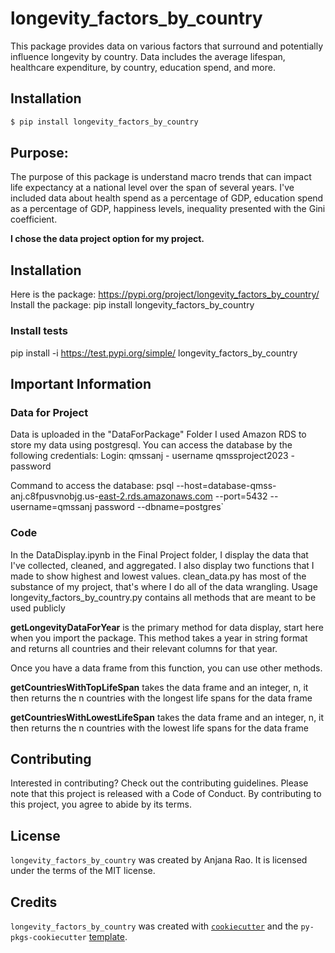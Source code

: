 # longevity_factors_by_country

This package provides data on various factors that surround and potentially influence longevity by country. Data includes the average lifespan, healthcare expenditure, by country, education spend, and more.

## Installation

```bash
$ pip install longevity_factors_by_country
```

## Purpose:
The purpose of this package is understand macro trends that can impact life expectancy at a national level over the span of several years. I've included data about health spend as a percentage of GDP, education spend as a percentage of GDP, happiness levels, inequality presented with the Gini coefficient.

**I chose the data project option for my project.**

## Installation
Here is the package: https://pypi.org/project/longevity_factors_by_country/
Install the package:
pip install longevity_factors_by_country

### Install tests

pip install -i https://test.pypi.org/simple/ longevity_factors_by_country

## Important Information
### Data for Project 
Data is uploaded in the "DataForPackage" Folder
I used Amazon RDS to store my data using postgresql. You can access the database by the following credentials:
Login:
qmssanj - username
qmssproject2023 - password

Command to access the database:
psql --host=database-qmss-anj.c8fpusvnobjg.us-[east-2.rds.amazonaws.com](http://east-2.rds.amazonaws.com/) --port=5432 --username=qmssanj password --dbname=postgres`

### Code
In the DataDisplay.ipynb in the Final Project folder, I display the data that I've collected, cleaned, and aggregated. I also display two functions that I made to show highest and lowest values.
clean_data.py has most of the substance of my project, that's where I do all of the data wrangling.
Usage
longevity_factors_by_country.py contains all methods that are meant to be used publicly

**getLongevityDataForYear** is the primary method for data display, start here when you import the package.
This method takes a year in string format and returns all countries and their relevant columns for that year.

Once you have a data frame from this function, you can use other methods.

**getCountriesWithTopLifeSpan** takes the data frame and an integer, n, it then returns the n countries with the longest life spans for the data frame

**getCountriesWithLowestLifeSpan** takes the data frame and an integer, n, it then returns the n countries with the lowest life spans for the data frame
## Contributing

Interested in contributing? Check out the contributing guidelines. Please note that this project is released with a Code of Conduct. By contributing to this project, you agree to abide by its terms.

## License

`longevity_factors_by_country` was created by Anjana Rao. It is licensed under the terms of the MIT license.

## Credits

`longevity_factors_by_country` was created with [`cookiecutter`](https://cookiecutter.readthedocs.io/en/latest/) and the `py-pkgs-cookiecutter` [template](https://github.com/py-pkgs/py-pkgs-cookiecutter).
